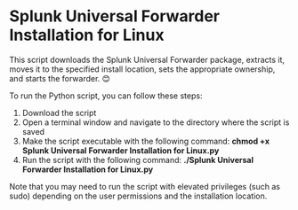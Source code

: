 # Splunk Universal Forwarder Installation for Linux 

This script downloads the Splunk Universal Forwarder package, extracts it, moves it to the specified install location, sets the appropriate ownership, and starts the forwarder. 😊

To run the Python script, you can follow these steps:
  1. Download the script
  2. Open a terminal window and navigate to the directory where the script is saved
  3. Make the script executable with the following command: **chmod +x Splunk Universal Forwarder Installation for Linux.py**
  4. Run the script with the following command: **./Splunk Universal Forwarder Installation for Linux.py**

Note that you may need to run the script with elevated privileges (such as sudo) depending on the user permissions and the installation location. 
